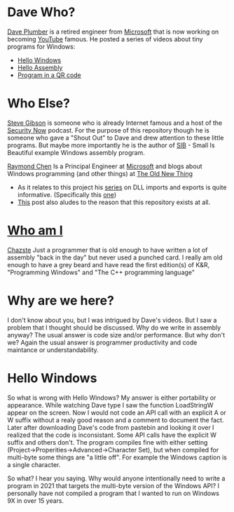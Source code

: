 # Dave Who?
[Dave Plumber](https://en.wikipedia.org/wiki/David_Plummer_(programmer)) is a retired engineer from [Microsoft](https://www.microsoft.com) that is now working on becoming [YouTube](https://www.youtube.com/channel/UCNzszbnvQeFzObW0ghk0Ckw) famous. He posted a series of videos about tiny programs for Windows:
* [Hello Windows](https://www.youtube.com/watch?v=JlZe2JwrJqM&t=52s)
* [Hello Assembly](https://www.youtube.com/watch?v=b0zxIfJJLAY&t=2s)
* [Program in a QR code](https://www.youtube.com/watch?v=TS0y9roNH-s&t=1s)

# Who Else?
[Steve Gibson](https://www.grc.com/stevegibson.htm) is someone who is already Internet famous and a host of the [Security Now](https://twit.tv/shows/security-now) podcast. For the purpose of this repository though he is someone who gave a "Shout Out" to Dave and drew attention to these little programs. But maybe more importantly he is the author of [SIB](https://www.grc.com/smgassembly.htm) - Small Is Beautiful example Windows assembly program.

[Raymond Chen](https://channel9.msdn.com/Events/Speakers/raymond-chen#:~:text=Raymond%20Chen%20is%20a%20programmer,gives%20him%20the%20heebie%2Djeebies.) Is a Principal Engineer at [Microsoft](https://www.microsoft.com) and blogs about Windows programming (and other things) at [The Old New Thing](https://aka.ms/OldNewThing)
* As it relates to this project his [series](https://devblogs.microsoft.com/oldnewthing/20060727-04/?p=30333) on DLL imports and exports is quite informative. (Specifically this [one](https://devblogs.microsoft.com/oldnewthing/20060721-06/?p=30433))
* [This](https://devblogs.microsoft.com/oldnewthing/20060731-15/?p=30293) post also aludes to the reason that this repository exists at all.
# [Who am I](https://www.youtube.com/watch?v=rEi9wgbob-0)
[Chazste](https://github.com/chazste) Just a programmer that is old enough to have written a lot of assembly "back in the day" but never used a punched card. I really am old enough to have a grey beard and have read the first edition(s) of K&R, "Programming Windows" and "The C++ programming language"
# Why are we here?
I don't know about you, but I was intrigued by Dave's videos. But I saw a problem that I thought should be discussed. Why do we write in assembly anyway? The usual answer is code size and/or performance. But why don't we? Again the usual answer is programmer productivity and code maintance or understandability.
# Hello Windows
So what is wrong with Hello Windows? My answer is either portability or appearance. While watching Dave type I saw the function LoadStringW appear on the screen. Now I would not code an API call with an explicit A or W suffix without a realy good reason and a comment to document the fact. Later after downloading Dave's code from pastebin and looking it over I realized that the code is inconsistant. Some API calls have the explicit W suffix and others don't. The program compiles fine with either setting (Project->Properities->Advanced->Character Set), but when compiled for multi-byte some things are "a little off". For example the Windows caption is a single character.

So what? I hear you saying. Why would anyone intentionally need to write a program in 2021 that targets the multi-byte version of the Windows API? I personally have not compiled a program that I wanted to run on Windows 9X in over 15 years.